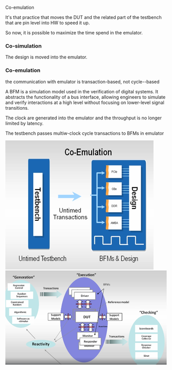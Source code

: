 Co-emulation

It's that practice that moves the DUT and the related part of the testbench that are pin level into HW to speed it up.

So now, it is possible to maximize the time spend in the emulator.

### Co-simulation
The design is moved into the emulator.

### Co-emulation
the communication with emulator is transaction-based, not cycle--based


A BFM is a simulation model used in the verification of digital systems. It abstracts the functionality of a bus interface, allowing engineers to simulate and verify interactions at a high level without focusing on lower-level signal transitions.

The clock are generated into the emulator and the throughput is no longer limited by latency.

The testbench passes multiw-clock cycle transactions to BFMs in emulator

![](media/Pasted%20image%2020241118093657.png)
![](media/Pasted%20image%2020241118093902.png)


